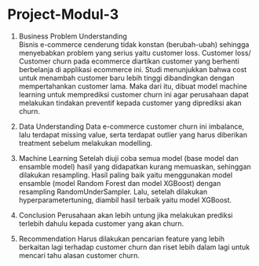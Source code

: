 # Project-Modul-3


1. Business Problem Understanding <br>
   Bisnis e-commerce cenderung tidak konstan (berubah-ubah) sehingga menyebabkan problem yang serius yaitu customer loss. Customer loss/ Customer churn pada ecommerce diartikan customer yang berhenti berbelanja di applikasi ecommerce ini. Studi menunjukkan bahwa cost untuk menambah customer baru lebih tinggi dibandingkan dengan mempertahankan customer lama. Maka dari itu, dibuat model machine learning untuk memprediksi customer churn ini agar perusahaan dapat melakukan tindakan preventif kepada customer yang diprediksi akan churn.

2. Data Understanding
   Data e-commerce customer churn ini imbalance, lalu terdapat missing value, serta terdapat outlier yang harus diberikan treatment sebelum melakukan modelling.
   
3. Machine Learning
   Setelah diuji coba semua model (base model dan ensamble model) hasil yang didapatkan kurang memuaskan, sehinggan dilakukan resampling. Hasil paling baik yaitu menggunakan model ensamble (model Random Forest dan model XGBoost) dengan resampling RandomUnderSampler. Lalu, setelah dilakukan hyperparametertuning, diambil hasil terbaik yaitu model XGBoost.
   
4. Conclusion
   Perusahaan akan lebih untung jika melakukan prediksi terlebih dahulu kepada customer yang akan churn.

5. Recommendation
   Harus dilakukan pencarian feature yang lebih berkaitan lagi terhadap customer churn dan riset lebih dalam lagi untuk mencari tahu alasan customer churn.

